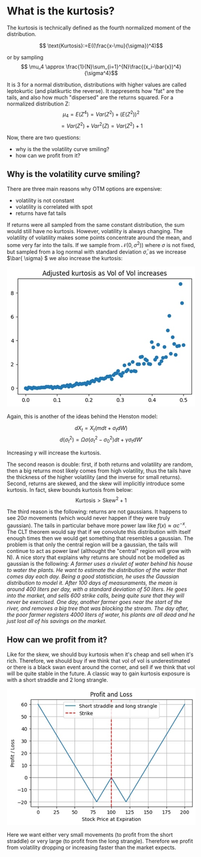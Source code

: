 # What is the kurtosis?


The kurtosis is technically defined as the fourth normalized moment of the distribution. 

$$ \text{Kurtosis}:=E((\frac{x-\mu}{\sigma})^4)$$

or by sampling
$$ \mu_4 \approx \frac{1}{N}\sum_{i=1}^{N}\frac{(x_i-\bar{x})^4}{\sigma^4}$$

It is 3 for a normal distribution, distributions with higher values are called leptokurtic (and platikurtic the reverse). It rappresents how "fat" are the tails, and also how much "dispersed" are the returns squared. For a normalized distribution Z:
$$ \mu_4 = E(Z^4) = Var(Z^2)+ (E(Z^2))^2$$
$$ =Var(Z^2) + Var^2(Z) = Var(Z^2) +1 $$

Now, there are two questions:
* why is the the volatility curve smiling?
* how can we profit from it?

## Why is the volatility curve smiling?
There are three main reasons why OTM options are expensive:
* volatility is not constant
* volatility is correlated with spot
* returns have fat tails

If returns were all sampled from the same constant distribution, the sum would still have no kurtosis. However, volatility is always changing. The volatility of volatility makes some points concentrate around the mean, and some very far into the tails. If we sample from $\mathcal{N}(0, \sigma^2))$ where $\sigma$ is not fixed, but sampled from a log normal with standard deviation $\bar{\sigma}$, as we increase $\bar{ \sigma} $ we also increase the kurtosis:

![kurt1](kurt1.jpg)

Again, this is another of the ideas behind the Henston model:

$$dX_t = X_t(mdt+\sigma_tdW)$$
$$d(\sigma_t^2)=\Omega\sigma(\sigma_t^2-\sigma_0^2)dt+\gamma\sigma_tdW' $$

Increasing $\gamma$ will increase the kurtosis.

The second reason is double: first, if both returns and volatility are random, then a big returns most likely comes from high volatility, thus the tails have the thickness of the higher volatility (and the inverse for small returns). Second, returns are skewed, and the skew will implicitly introduce some kurtosis. In fact, skew bounds kurtosis from below:
$$\text{Kurtosis} > \text{Skew}^2 +1$$

The third reason is the following: returns are not gaussians. It happens to see $20\sigma$ movements (which would never happen if they were truly gaussian). The tails in particular behave more power law like $f(x) \approx \alpha c^{-x}$. The CLT theorem would say that if we convolute this distribution with itself enough times then we would get something that resembles a gaussian. The problem is that only the central region will be a gaussian, the tails will continue to act as power law! (althought the "central" region will grow with N).
A nice story that explains why returns are should not be modelled as gaussian is the following:
*A farmer uses a rivulet of water behind his house to water the plants. He want to estimate the distribution of the water that comes day each day. Being a good statistician, he uses the Gaussian distribution to model it. After 100 days of measuraments, the mean is around 400 liters per day, with a standard deviation of 50 liters. He goes into the market, and sells 600 strike calls, being quite sure that they will never be exercised. One day, another farmer goes near the start of the river, and removes a big tree that was blocking the stream. The day after, the poor farmer registers 4000 liters of water, his plants are all dead and he just lost all of his savings on the market.*


## How can we profit from it?

Like for the skew, we should buy kurtosis when it's cheap and sell when it's rich. Therefore, we should buy if we think that vol of vol is underestimated or there is a black swan event around the corner, and sell if we think that vol will be quite stable in the future. A classic way to gain kurtosis exposure is with a short straddle and 2 long strangle.

![kurt2](Kurt2.jpg)

Here we want either very small movements (to profit from the short straddle) or very large (to profit from the long strangle). Therefore we profit from volatility dropping or increasing faster than the market expects.